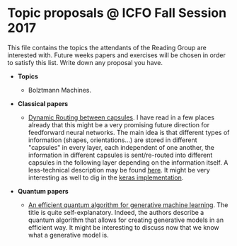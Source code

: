 Topic proposals @ ICFO Fall Session 2017
=============================================

This file contains the topics the attendants of the Reading Group are interested with. Future weeks papers and exercises will be chosen in order to satisfy this list. Write down any proposal you have.

- **Topics**
  - Bolztmann Machines.

- **Classical papers**
  - [Dynamic Routing between capsules](https://arxiv.org/abs/1710.09829).  I have read in a few places already that this might be a very promising future direction for feedforward neural networks. The main idea is that different types of information (shapes, orientations...) are stored in different "capsules" in every layer, each independent of one another, the information in different capsules is sent/re-routed into different capsules in the following layer depending on the information itself. A less-technical description may be found [here](https://hackernoon.com/what-is-a-capsnet-or-capsule-network-2bfbe48769cc). It might be very interesting as well to dig in the [keras implementation](https://github.com/XifengGuo/CapsNet-Keras).
  
- **Quantum papers**
  - [An efficient quantum algorithm for generative machine learning](https://arxiv.org/abs/1711.02038).  The title is quite self-explanatory. Indeed, the authors describe a quantum algorithm that allows for creating generative models in an efficient way. It might be interesting to discuss now that we know what a generative model is.
